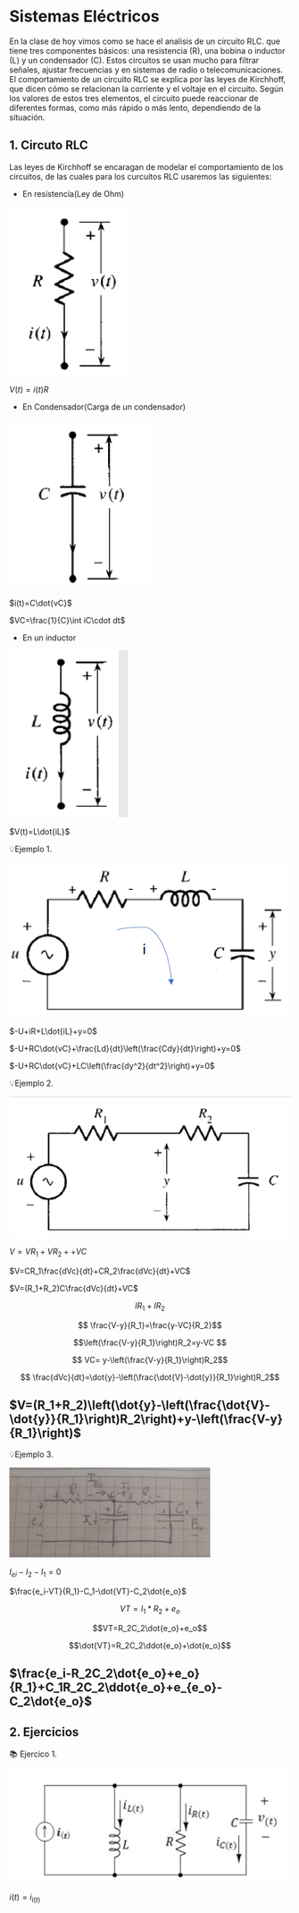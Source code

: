 # Sistemas Eléctricos 
En la clase de hoy vimos como se hace el analisis de un circuito RLC. que tiene tres componentes básicos: una resistencia (R), una bobina o inductor (L) y un condensador (C). Estos circuitos se usan mucho para filtrar señales, ajustar frecuencias y en sistemas de radio o telecomunicaciones. El comportamiento de un circuito RLC se explica por las leyes de Kirchhoff, que dicen cómo se relacionan la corriente y el voltaje en el circuito. Según los valores de estos tres elementos, el circuito puede reaccionar de diferentes formas, como más rápido o más lento, dependiendo de la situación.

## 1. Circuto RLC
Las leyes de Kirchhoff se encaragan de modelar el comportamiento de los circuitos, de las cuales para los curcuitos RLC usaremos las siguientes:


- En resistencia(Ley de Ohm)

![](https://github.com/diegavila00/Apuntes/blob/main/TP/R.png)

$V(t)=i(t)R$

- En Condensador(Carga de un condensador)

![](https://github.com/diegavila00/Apuntes/blob/main/TP/C.png)

$i(t)=C\dot{vC}$

$VC=\frac{1}{C}\int iC\cdot dt$

- En un inductor

![](https://github.com/diegavila00/Apuntes/blob/main/TP/L.png)

$V(t)=L\dot{iL}$

💡Ejemplo 1.

![](https://github.com/diegavila00/Apuntes/blob/main/TP/m.png)

$-U+iR+L\dot{iL}+y=0$

$-U+RC\dot{vC}+\frac{Ld}{dt}\left(\frac{Cdy}{dt}\right)+y=0$

$-U+RC\dot{vC}+LC\left(\frac{dy^2}{dt^2}\right)+y=0$

💡Ejemplo 2.

![](https://github.com/diegavila00/Apuntes/blob/main/TP/D.png)

$V=VR_1+VR_2++VC$

$V=CR_1\frac{dVc}{dt}+CR_2\frac{dVc}{dt}+VC$

$V=(R_1+R_2)C\frac{dVc}{dt}+VC$

$$IR_1+IR_2 $$

$$ \frac{V-y}{R_1}=\frac{y-VC}{R_2}$$

$$\left(\frac{V-y}{R_1}\right)R_2=y-VC $$

$$ VC= y-\left(\frac{V-y}{R_1}\right)R_2$$

$$ \frac{dVc}{dt}=\dot{y}-\left(\frac{\dot{V}-\dot{y}}{R_1}\right)R_2$$

$V=(R_1+R_2)\left(\dot{y}-\left(\frac{\dot{V}-\dot{y}}{R_1}\right)R_2\right)+y-\left(\frac{V-y}{R_1}\right)$
-

💡Ejemplo 3.


![](https://github.com/diegavila00/Apuntes/blob/main/TP/EEE.png)

$I_{ei}-I_2-I_1=0$

$\frac{e_i-VT}{R_1}-C_1-\dot{VT}-C_2\dot{e_o}$

$$VT=I_1*R_2+e_o $$

$$VT=R_2C_2\dot{e_o}+e_o$$

$$\dot{VT}=R_2C_2\ddot{e_o}+\dot{e_o}$$

$\frac{e_i-R_2C_2\dot{e_o}+e_o}{R_1}+C_1R_2C_2\ddot{e_o}+e_{e_o}-C_2\dot{e_o}$
-

## 2. Ejercicios 

📚 Ejercico 1.

![](https://github.com/diegavila00/Apuntes/blob/main/TP/FFFFF.png)

$i(t)=i_{l(t)}$







